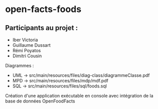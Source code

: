 # open-facts-foods
## Participants au projet :

- Iber Victoria
- Guillaume Dussart
- Rémi Poyatos
- Dimitri Cousin 

Diagrammes :
- UML -> src/main/resources/files/diag-class/diagrammeClasse.pdf
- MPD -> src/main/resources/files/mdp/mdf.pdf
- SQL -> src/main/resources/files/sql/foods.sql

Création d'une application exécutable en console avec intégration de la base de données OpenFoodFacts